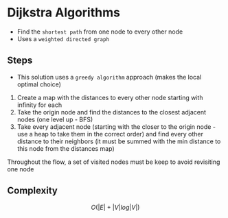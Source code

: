 # Dijkstra Algorithms

- Find the `shortest path` from one node to every other node
- Uses a `weighted directed graph`

## Steps

- This solution uses a `greedy algorithm` approach (makes the local optimal choice)

1. Create a map with the distances to every other node starting with infinity for each
1. Take the origin node and find the distances to the closest adjacent nodes (one level up - BFS)
1. Take every adjacent node (starting with the closer to the origin node - use a heap to take them in the correct order) and find every other distance to their neighbors (it must be summed with the min distance to this node from the distances map)

Throughout the flow, a set of visited nodes must be keep to avoid revisiting one node

## Complexity

$$O(|E| + |V|log|V|)$$
